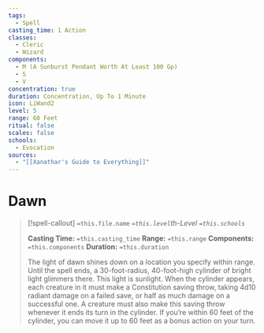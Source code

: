 ```yaml
---
tags:
  - Spell
casting_time: 1 Action
classes:
  - Cleric
  - Wizard
components:
  - M (A Sunburst Pendant Worth At Least 100 Gp)
  - S
  - V
concentration: true
duration: Concentration, Up To 1 Minute
icon: LiWand2
level: 5
range: 60 Feet
ritual: false
scales: false
schools:
  - Evocation
sources:
  - "[[Xanathar's Guide to Everything]]"
---
```


# Dawn

>[!spell-callout] `=this.file.name`
>*`=this.level`th-Level `=this.schools`*
>
>**Casting Time:** `=this.casting_time`
>**Range:** `=this.range`
>**Components:** `=this.components`
>**Duration:** `=this.duration`
>
>The light of dawn shines down on a location you specify within range. Until the spell ends, a 30-foot-radius, 40-foot-high cylinder of bright light glimmers there. This light is sunlight. When the cylinder appears, each creature in it must make a Constitution saving throw, taking 4d10 radiant damage on a failed save, or half as much damage on a successful one. A creature must also make this saving throw whenever it ends its turn in the cylinder. If you’re within 60 feet of the cylinder, you can move it up to 60 feet as a bonus action on your turn.
>
>
